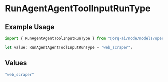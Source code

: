 # RunAgentAgentToolInputRunType

## Example Usage

```typescript
import { RunAgentAgentToolInputRunType } from "@orq-ai/node/models/operations";

let value: RunAgentAgentToolInputRunType = "web_scraper";
```

## Values

```typescript
"web_scraper"
```